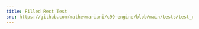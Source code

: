 ```yaml
---
title: Filled Rect Test
src: https://github.com/mathewmariani/c99-engine/blob/main/tests/test_rectf.c
---
```


